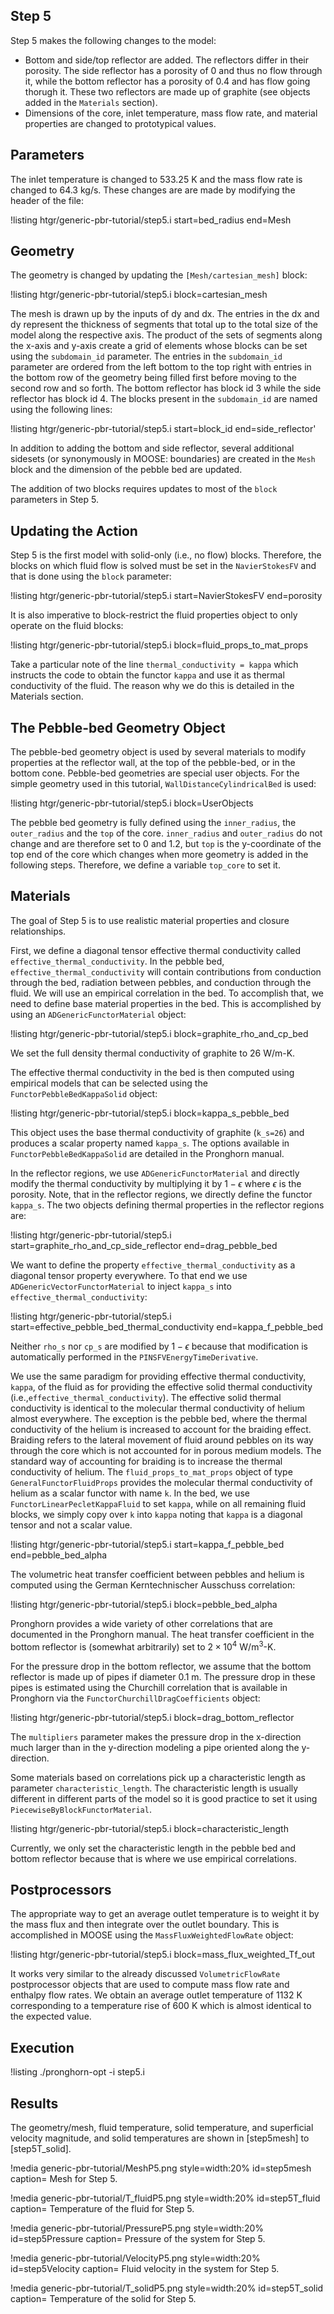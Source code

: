 ## Step 5

Step 5 makes the following changes to the model:

- Bottom and side/top reflector are added. The reflectors differ in their porosity. The side reflector has a porosity of 0 and thus no flow through it, while the bottom reflector has a porosity of 0.4 and has flow going thorugh it. These two reflectors are made up of graphite (see objects added in the `Materials` section).
- Dimensions of the core, inlet temperature, mass flow rate, and material properties are changed to prototypical values.

## Parameters

The inlet temperature is changed to $533.25$ K and the mass flow rate is changed to $64.3$ kg/s. These changes are are made by modifying the header of the file:

!listing htgr/generic-pbr-tutorial/step5.i start=bed_radius end=Mesh

## Geometry

The geometry is changed by updating the `[Mesh/cartesian_mesh]` block:

!listing htgr/generic-pbr-tutorial/step5.i block=cartesian_mesh

The mesh is drawn up by the inputs of dy and dx. The entries in the dx and dy represent the thickness of segments that total up to the total size of the model along the respective axis. The product of the sets of segments along the x-axis and y-axis create a grid of elements whose blocks can be set using the `subdomain_id` parameter. The entries in the `subdomain_id` parameter are ordered from the left bottom to the top right with
entries in the bottom row of the geometry being filled first before moving to the second
row and so forth.
The bottom reflector has block id 3 while the side reflector has block id 4.
The blocks present in the `subdomain_id` are named using the following lines:

!listing htgr/generic-pbr-tutorial/step5.i start=block_id end=side_reflector'

In addition to adding the bottom and side reflector, several additional sidesets (or synonymously in MOOSE: boundaries) are created in the `Mesh` block and the dimension of the pebble bed are updated.

The addition of two blocks requires updates to most of the `block` parameters in Step 5.

## Updating the Action

Step 5 is the first model with solid-only (i.e., no flow) blocks. Therefore, the blocks on which fluid flow is solved must be set in the `NavierStokesFV` and that is done using the `block` parameter:

!listing htgr/generic-pbr-tutorial/step5.i start=NavierStokesFV end=porosity

It is also imperative to block-restrict the fluid properties object to only
operate on the fluid blocks:

!listing htgr/generic-pbr-tutorial/step5.i block=fluid_props_to_mat_props

Take a particular note of the line `thermal_conductivity = kappa` which instructs the code to obtain the
functor `kappa` and use it as thermal conductivity of the fluid. The reason why we do this is detailed in
the Materials section.

## The Pebble-bed Geometry Object

The pebble-bed geometry object is used by several materials to modify properties at the
reflector wall, at the top of the pebble-bed, or in the bottom cone.
Pebble-bed geometries are special user objects.
For the simple geometry used in this tutorial, `WallDistanceCylindricalBed` is used:

!listing htgr/generic-pbr-tutorial/step5.i block=UserObjects

The pebble bed geometry is fully defined using the `inner_radius`, the `outer_radius` and the `top` of the core. `inner_radius` and `outer_radius` do not change and
are therefore set to $0$ and $1.2$, but `top` is the y-coordinate of the top end
of the core which changes when more geometry is added in the following steps. Therefore,
we define a variable `top_core` to set it.

## Materials

The goal of Step 5 is to use realistic material properties and closure relationships.

First, we define a diagonal tensor effective thermal conductivity called `effective_thermal_conductivity`. In the
pebble bed, `effective_thermal_conductivity` will contain contributions from conduction through the bed,
radiation between pebbles, and conduction through the fluid. We will use an empirical correlation in the bed.
To accomplish that, we need to define base material properties in the bed. This is accomplished by using an
`ADGenericFunctorMaterial` object:

!listing htgr/generic-pbr-tutorial/step5.i block=graphite_rho_and_cp_bed

We set the full density thermal conductivity of graphite to $26$ W/m-K.

The effective thermal conductivity in the bed is then computed using empirical models that can be
selected using the `FunctorPebbleBedKappaSolid` object:

!listing htgr/generic-pbr-tutorial/step5.i block=kappa_s_pebble_bed

This object uses the base thermal conductivity of graphite (`k_s=26`)
and produces a scalar property named `kappa_s`. The options available in
`FunctorPebbleBedKappaSolid` are detailed in the Pronghorn manual.

In the reflector regions, we use `ADGenericFunctorMaterial` and directly modify the thermal
conductivity by multiplying it by $1 - \epsilon$ where $\epsilon$ is the porosity. Note, that in the
reflector regions, we directly define the functor `kappa_s`. The two objects defining thermal
properties in the reflector regions are:

!listing htgr/generic-pbr-tutorial/step5.i start=graphite_rho_and_cp_side_reflector end=drag_pebble_bed

We want to define the property `effective_thermal_conductivity` as a
diagonal tensor property everywhere. To that end we use `ADGenericVectorFunctorMaterial` to inject `kappa_s` into `effective_thermal_conductivity`:

!listing htgr/generic-pbr-tutorial/step5.i start=effective_pebble_bed_thermal_conductivity end=kappa_f_pebble_bed

Neither `rho_s` nor `cp_s` are modified by $1 - \epsilon$ because that modification is automatically
performed in the `PINSFVEnergyTimeDerivative`.

We use the same paradigm for providing effective thermal conductivity, `kappa`, of the fluid as for providing the effective solid thermal conductivity (i.e.,`effective_thermal_conductivity`). The effective solid thermal conductivity is identical to the
molecular thermal conductivity of helium almost everywhere. The exception is the pebble bed, where the thermal conductivity of the helium is
increased to account for the braiding effect. Braiding refers to the lateral movement of fluid around pebbles on its way through the core
which is not accounted for in porous medium models. The standard way of accounting for braiding is to increase the thermal conductivity of
helium. The `fluid_props_to_mat_props` object of type `GeneralFunctorFluidProps` provides the molecular thermal conductivity of helium as
a scalar functor with name `k`. In the bed, we use `FunctorLinearPecletKappaFluid` to set `kappa`, while on all remaining fluid blocks,
we simply copy over `k` into `kappa` noting that `kappa` is a diagonal tensor and not a scalar value.

!listing htgr/generic-pbr-tutorial/step5.i start=kappa_f_pebble_bed end=pebble_bed_alpha

The volumetric heat transfer coefficient between pebbles and helium is computed
using the German Kerntechnischer Ausschuss correlation:

!listing htgr/generic-pbr-tutorial/step5.i block=pebble_bed_alpha

Pronghorn provides a wide variety of other correlations that are documented
in the Pronghorn manual.
The heat transfer coefficient in the bottom reflector is (somewhat arbitrarily)
set to $2 \times 10^4$ W/m$^3$-K.

For the pressure drop in the bottom reflector, we assume that the bottom
reflector is made up of pipes if diameter $0.1$ m. The pressure drop in these
pipes is estimated using the Churchill correlation that is available in Pronghorn via the `FunctorChurchillDragCoefficients` object:

!listing htgr/generic-pbr-tutorial/step5.i block=drag_bottom_reflector

The `multipliers` parameter makes the pressure drop in the x-direction much
larger than in the y-direction modeling a pipe oriented along
the y-direction.

Some materials based on correlations pick up a characteristic length as parameter `characteristic_length`. The characteristic length is usually different in different
parts of the model so it is good practice to set it using `PiecewiseByBlockFunctorMaterial`.

!listing htgr/generic-pbr-tutorial/step5.i block=characteristic_length

Currently, we only set the characteristic length in the pebble
bed and bottom reflector because that is where we use empirical correlations.

## Postprocessors

The appropriate way to get an average outlet temperature is to weight it by the mass flux and then integrate over the outlet boundary. This is accomplished in MOOSE using the `MassFluxWeightedFlowRate` object:

!listing htgr/generic-pbr-tutorial/step5.i block=mass_flux_weighted_Tf_out

It works very similar to the already discussed `VolumetricFlowRate` postprocessor objects that are used to compute mass flow rate and enthalpy flow rates.
We obtain an average outlet temperature of $1132$ K corresponding to a temperature rise of $600$ K which is almost identical to the expected value.

## Execution

!listing
./pronghorn-opt -i step5.i

## Results

The geometry/mesh, fluid temperature, solid temperature, and superficial velocity magnitude, and solid temperatures are shown in [step5mesh] to [step5T_solid].

!media generic-pbr-tutorial/MeshP5.png
    style=width:20%
    id=step5mesh
    caption= Mesh for Step 5.

!media generic-pbr-tutorial/T_fluidP5.png
    style=width:20%
    id=step5T_fluid
    caption= Temperature of the fluid for Step 5.

!media generic-pbr-tutorial/PressureP5.png
    style=width:20%
    id=step5Pressure
    caption= Pressure of the system for Step 5.

!media generic-pbr-tutorial/VelocityP5.png
    style=width:20%
    id=step5Velocity
    caption= Fluid velocity in the system for Step 5.

!media generic-pbr-tutorial/T_solidP5.png
    style=width:20%
    id=step5T_solid
    caption= Temperature of the solid for Step 5.
